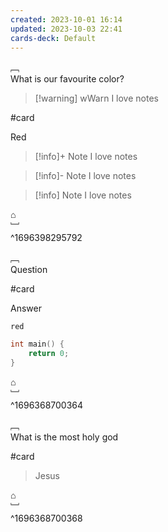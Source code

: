 ```yaml
---
created: 2023-10-01 16:14
updated: 2023-10-03 22:41
cards-deck: Default
---
```


﹇<br>
What is our favourite color?

> [!warning] wWarn
> I love notes

#card 

Red

> [!info]+ Note
> I love notes

> [!info]- Note
> I love notes

> [!info] Note
> I love notes

⌂
<br>﹈<br>^1696398295792






﹇<br>
Question

#card 

Answer

`red`

```cpp
int main() {
	return 0;
}
```

⌂
<br>﹈<br>^1696368700364



﹇<br>
What is the most holy god

#card 

> Jesus

⌂
<br>﹈<br>^1696368700368



